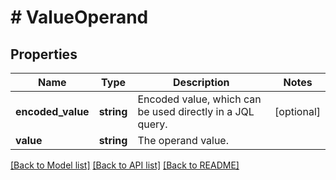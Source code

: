 # # ValueOperand

## Properties

Name | Type | Description | Notes
------------ | ------------- | ------------- | -------------
**encoded_value** | **string** | Encoded value, which can be used directly in a JQL query. | [optional]
**value** | **string** | The operand value. |

[[Back to Model list]](../../README.md#models) [[Back to API list]](../../README.md#endpoints) [[Back to README]](../../README.md)

